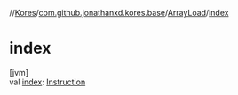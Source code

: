 //[Kores](../../../index.md)/[com.github.jonathanxd.kores.base](../index.md)/[ArrayLoad](index.md)/[index](--index--.md)

# index

[jvm]\
val [index](--index--.md): [Instruction](../../com.github.jonathanxd.kores/-instruction/index.md)

